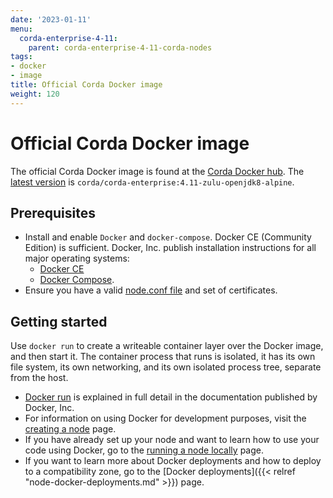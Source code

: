 ```yaml
---
date: '2023-01-11'
menu:
  corda-enterprise-4-11:
    parent: corda-enterprise-4-11-corda-nodes
tags:
- docker
- image
title: Official Corda Docker image
weight: 120
---
```


# Official Corda Docker image

The official Corda Docker image is found at the [Corda Docker hub](https://hub.docker.com/u/corda). The [latest version](https://hub.docker.com/layers/corda/corda-enterprise/4.11-zulu-openjdk8-alpine/images/sha256-c41b5876238c7d7904d2e5f737a9ebdfcd1d65842a8318c83ee35d550235cb2e)
is `corda/corda-enterprise:4.11-zulu-openjdk8-alpine`.

## Prerequisites

* Install and enable `Docker` and `docker-compose`. Docker CE (Community Edition) is sufficient. Docker, Inc. publish installation instructions for all major operating systems:
    * [Docker CE](https://www.docker.com/community-edition)
    * [Docker Compose](https://docs.docker.com/compose/install/).
* Ensure you have a valid [node.conf file](node/operating/node-database-tables.md) and set of certificates.

## Getting started

Use `docker run` to create a writeable container layer over the Docker image, and then start it. The container process that runs is isolated, it has its own file system, its own networking,
and its own isolated process tree, separate from the host.

* [Docker run](https://docs.docker.com/engine/reference/commandline/run/) is explained in full detail in the documentation published by Docker, Inc.
* For information on using Docker for development purposes, visit the [creating a node](node/deploy/generating-a-node.md) page.
* If you have already set up your node and want to learn how to use your code using Docker, go to the [running a node locally](node/deploy/running-a-node.md) page.
* If you want to learn more about Docker deployments and how to deploy to a compatibility zone, go to the [Docker deployments]({{< relref "node-docker-deployments.md" >}}) page.
